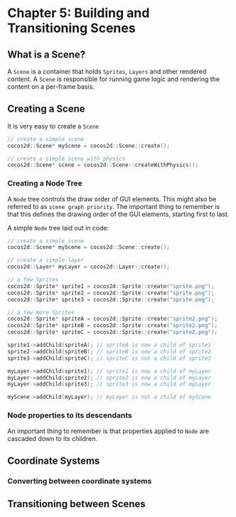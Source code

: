 # Chapter 5: Building and Transitioning Scenes

## What is a Scene?
A `Scene` is a container that holds `Sprites`, `Layers` and other rendered content. A `Scene` is responsible for running game logic and rendering the content on a per-frame basis. 

## Creating a Scene
It is very easy to create a `Scene`
```cpp
// create a simple scene
cocos2d::Scene* myScene = cocos2d::Scene::create();

// create a simple scene with physics
cocos2d::Scene* scene = cocos2d::Scene::createWithPhysics();
```

### Creating a Node Tree
A `Node` tree controls the draw order of GUI elements. This might also be referred to as `scene graph priority`. The important thing to remember is that this defines the drawing order of the GUI elements, starting first to last.

A simple `Node` tree laid out in code:
```cpp
// create a simple scene
cocos2d::Scene* myScene = cocos2d::Scene::create();

// create a simple layer
cocos2d::Layer* myLayer = cocos2d::Layer::create();

// a few Sprites
cocos2d::Sprite* sprite1 = cocos2d::Sprite::create("sprite.png");
cocos2d::Sprite* sprite2 = cocos2d::Sprite::create("sprite.png");
cocos2d::Sprite* sprite3 = cocos2d::Sprite::create("sprite.png");

// a few more Sprites
cocos2d::Sprite* spriteA = cocos2d::Sprite::create("sprite2.png");
cocos2d::Sprite* spriteB = cocos2d::Sprite::create("sprite2.png");
cocos2d::Sprite* spriteC = cocos2d::Sprite::create("sprite2.png");

sprite1->addChild(spriteA); // spriteA is now a child of sprite1
sprite2->addChild(spriteB); // spriteB is now a child of sprite2
sprite3->addChild(spriteC); // spriteC is not a child of sprite3

myLayer->addChild(sprite1); // sprite1 is now a child of myLayer
myLayer->addChild(sprite2); // sprite2 is now a child of myLayer
myLayer->addChild(sprite3); // sprite3 is now a child of myLayer

myScene->addChild(myLayer); // myLayer is not a child of myScene
``` 
### Node properties to its descendants
An important thing to remember is that properties applied to `Node` are cascaded down to its children.     

## Coordinate Systems
        
### Converting between coordinate systems
    
## Transitioning between Scenes
    


